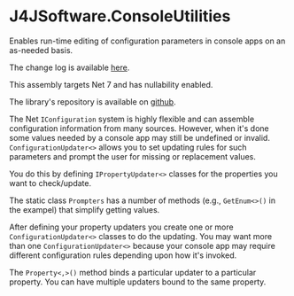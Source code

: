 # J4JSoftware.ConsoleUtilities

Enables run-time editing of configuration parameters in console apps on an as-needed basis.

The change log is available [here](changes.md).

This assembly targets Net 7 and has nullability enabled.

The library's repository is available on [github](https://github.com/markolbert/ProgrammingUtilities/blob/master/ConsoleUtilities/docs/readme.md).

The Net `IConfiguration` system is highly flexible and can assemble configuration information from many sources. However, when it's done some values needed by a console app may still be undefined or invalid. `ConfigurationUpdater<>` allows you to set updating rules for such parameters and prompt the user for missing or replacement values.

You do this by defining `IPropertyUpdater<>` classes for the properties you want to check/update.

The static class `Prompters` has a number of methods (e.g., `GetEnum<>()` in the exampel) that simplify getting values.

After defining your property updaters you create one or more `ConfigurationUpdater<>` classes to do the updating. You may want more than one `ConfigurationUpdater<>` because your console app may require different configuration rules depending upon how it's invoked.

The `Property<,>()` method binds a particular updater to a particular property. You can have multiple updaters bound to the same property.
